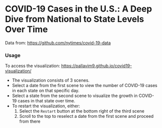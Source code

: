 # COVID-19 Cases in the U.S.: A Deep Dive from National to State Levels Over Time
Data from: https://github.com/nytimes/covid-19-data

### Usage
To access the visualization: https://pallavim9.github.io/covid19-visualization/
* The visualization consists of 3 scenes.
* Select a date from the first scene to view the number of COVID-19 cases in each state on that specific day.
* Select a state from the second scene to visualize the growth in COVID-19 cases in that state over time.
* To restart the visualization, either:
  1. Select the `Restart` button at the bottom right of the third scene
  2. Scroll to the top to reselect a date from the first scene and proceed from there
